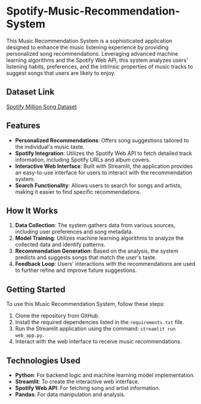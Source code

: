 # Spotify-Music-Recommendation-System

This Music Recommendation System is a sophisticated application designed to enhance the music listening experience by providing personalized song recommendations. Leveraging advanced machine learning algorithms and the Spotify Web API, this system analyzes users' listening habits, preferences, and the intrinsic properties of music tracks to suggest songs that users are likely to enjoy.

## Dataset Link
[Spotify Million Song Dataset](https://www.kaggle.com/datasets/notshrirang/spotify-million-song-dataset)

## Features

- **Personalized Recommendations**: Offers song suggestions tailored to the individual's music taste.
- **Spotify Integration**: Utilizes the Spotify Web API to fetch detailed track information, including Spotify URLs and album covers.
- **Interactive Web Interface**: Built with Streamlit, the application provides an easy-to-use interface for users to interact with the recommendation system.
- **Search Functionality**: Allows users to search for songs and artists, making it easier to find specific recommendations.

## How It Works

1. **Data Collection**: The system gathers data from various sources, including user preferences and song metadata.
2. **Model Training**: Utilizes machine learning algorithms to analyze the collected data and identify patterns.
3. **Recommendation Generation**: Based on the analysis, the system predicts and suggests songs that match the user's taste.
4. **Feedback Loop**: Users' interactions with the recommendations are used to further refine and improve future suggestions.


## Getting Started

To use this Music Recommendation System, follow these steps:

1. Clone the repository from GitHub.
2. Install the required dependencies listed in the `requirements.txt` file.
3. Run the Streamlit application using the command: `streamlit run web_app.py`.
4. Interact with the web interface to receive music recommendations.

## Technologies Used

- **Python**: For backend logic and machine learning model implementation.
- **Streamlit**: To create the interactive web interface.
- **Spotify Web API**: For fetching song and artist information.
- **Pandas**: For data manipulation and analysis.

